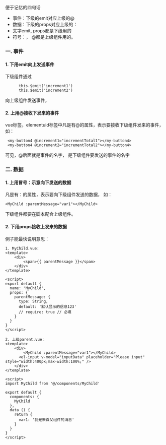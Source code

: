 便于记忆的四句话
* 事件：下级的emit对应上级的@
* 数据：下级的props对应上级的：
* 文字emit, props都是下级用的
* 符号：， @都是上级组件用的。
### 一. 事件
#### 1. 下用emit向上发送事件
下级组件通过
```
      this.$emit('increment1')
      this.$emit('increment2')
```
向上级组件发送事件，

#### 2. 上用@接收下发来的事件
vue标签，elementuid标签中凡是有@的属性，表示要接收下级组件发来的事件， 如：
```
 <my-button4 @increment1="incrementTotal1"></my-button4>
 <my-button4 @increment2="incrementTotal2"></my-button4>
```
可见，@后面就是事件的名字， 是下级组件要发送的事件的名字

### 二. 数据
#### 1. 上用冒号：示意向下发送的数据
凡是有：的属性，表示要向下级组件发送的数据， 如：
```
<MyChild :parentMessage="var1"></MyChild>
```
下级组件都要在脚本配合上级组件。
#### 2. 下用props接收上发来的数据
例子能最快说明意思：
```
1. MyChild.vue:
<template>
    <div>
        <span>{{ parentMessage }}</span>
    </div>
</template>

<script>
export default {
  name: 'MyChild',
  props: {
    parentMessage: {
      type: String,
      default: '默认显示的信息123'
      // require: true // 必填
    }
  }
}
</script>

2. 上级parent.vue:
<template>
    <div>
        <MyChild :parentMessage="var1"></MyChild>
      <el-input v-model="inputData" placeholder="Please input" style="width:400px;max-width:100%;" />
    </div>
</template>

<script>
import MyChild from '@/components/MyChild'

export default {
  components: {
    MyChild
  },
  data () {
    return {
      var1: '我是来自父组件的消息'
    }
  }
}
</script>
```


